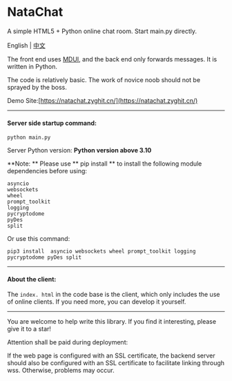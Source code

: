 # NataChat

A simple HTML5 + Python online chat room. Start main.py directly.

 English | [中文](https://github.com/ZGIT-Network/NataChat)
 
 The front end uses [MDUI](https://mdui.org), and the back end only forwards messages. It is written in Python.

The code is relatively basic. The work of novice noob should not be sprayed by the boss.

Demo Site:[https://natachat.zyghit.cn/](https://natachat.zyghit.cn/)

***
#### Server side startup command:

``python main.py``

Server Python version: **Python version above 3.10**

**Note: ** Please use ** pip install ** to install the following module dependencies before using:
````
asyncio
websockets
wheel
prompt_toolkit
logging
pycryptodome
pyDes
split
````

Or use this command:

``pip3 install  asyncio websockets wheel prompt_toolkit logging pycryptodome pyDes split``


****
#### About the client:

The ``index. html`` in the code base is the client, which only includes the use of online clients. If you need more, you can develop it yourself.

***

You are welcome to help write this library. If you find it interesting, please give it to a star!

Attention shall be paid during deployment:

If the web page is configured with an SSL certificate, the backend server should also be configured with an SSL certificate to facilitate linking through wss. Otherwise, problems may occur.
